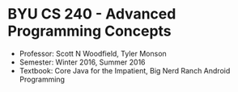 # BYU CS 240 - Advanced Programming Concepts
- Professor: Scott N Woodfield, Tyler Monson		
- Semester: Winter 2016, Summer 2016
- Textbook: Core Java for the Impatient, Big Nerd Ranch Android Programming

